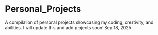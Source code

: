 # Personal_Projects
A compilation of personal projects showcasing my coding, creativity, and abilities.
I will update this and add projects soon! Sep 18, 2025
